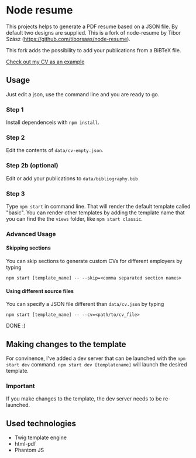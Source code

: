 # Node resume
This projects helps to generate a PDF resume based on a JSON file. By default two designs are supplied. This is a fork of node-resume by Tibor Szász (https://github.com/tiborsaas/node-resume).

This fork adds the possibility to add your publications from a BiBTeX file.

[Check out my CV as an example](cv.pdf)

## Usage
Just edit a json, use the command line and you are ready to go.

### Step 1

Install dependenceis with `npm install`.

### Step 2

Edit the contents of `data/cv-empty.json`.

### Step 2b (optional)

Edit or add your publications to `data/bibliography.bib`

### Step 3

Type `npm start` in command line. That will render the default template called "basic". You can render other templates by adding the template name that you can find the the `views` folder, like `npm start classic`.

### Advanced Usage

#### Skipping sections

You can skip sections to generate custom CVs for different employers by typing

```
npm start [template_name] -- --skip=<comma separated section names>
```

#### Using different source files

You can specify a JSON file different than `data/cv.json` by typing

```
npm start [template_name] -- --cv=<path/to/cv_file>
```

DONE :)

## Making changes to the template

For convinence, I've added a dev server that can be launched with the `npm start dev` command. `npm start dev [templatename]` will launch the desired template.

### Important
If you make changes to the template, the dev server needs to be re-launched.

## Used technologies
 * Twig template engine
 * html-pdf
 * Phantom JS
